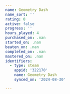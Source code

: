 ```yaml
---
name: Geometry Dash
name_sort: ''
rating: 0
active: false
progress: ''
hours_played: 4
purchased_on: .nan
started_on: .nan
beaten_on: .nan
completed_on: .nan
mastered_on: .nan
identifiers:
  - type: steam
    appid: '322170'
    name: Geometry Dash
    synced_on: '2024-08-30'

---
```

